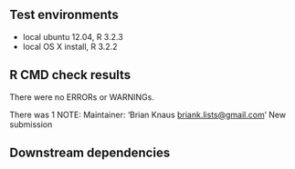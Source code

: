## Test environments
* local ubuntu 12.04, R 3.2.3
* local OS X install, R 3.2.2

## R CMD check results
There were no ERRORs or WARNINGs. 

There was 1 NOTE:
Maintainer: ‘Brian Knaus <briank.lists@gmail.com>’
New submission


## Downstream dependencies


